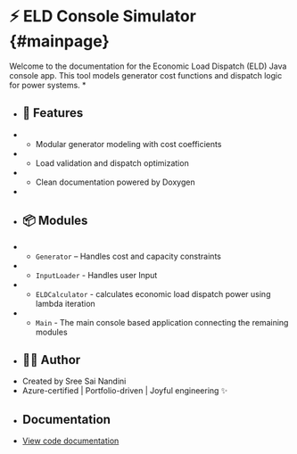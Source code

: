 # ⚡ ELD Console Simulator {#mainpage}

Welcome to the documentation for the Economic Load Dispatch (ELD) Java console app.
This tool models generator cost functions and dispatch logic for power systems.
*
* ## 🚀 Features
* - Modular generator modeling with cost coefficients
* - Load validation and dispatch optimization
* - Clean documentation powered by Doxygen
*
* ## 📦 Modules
* - `Generator` – Handles cost and capacity constraints
* - `InputLoader` - Handles user Input
* - `ELDCalculator` - calculates economic load dispatch power using lambda iteration
* - `Main` - The main console based application connecting the remaining modules
* ## 👩‍💻 Author
* Created by Sree Sai Nandini
* Azure-certified | Portfolio-driven | Joyful engineering ✨
* ## Documentation
* [View code documentation](./docs/html/index.html)


